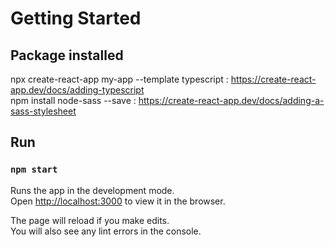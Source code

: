 # Getting Started

## Package installed

npx create-react-app my-app --template typescript : https://create-react-app.dev/docs/adding-typescript \
npm install node-sass --save : https://create-react-app.dev/docs/adding-a-sass-stylesheet

## Run
### `npm start`

Runs the app in the development mode.\
Open [http://localhost:3000](http://localhost:3000) to view it in the browser.

The page will reload if you make edits.\
You will also see any lint errors in the console.

